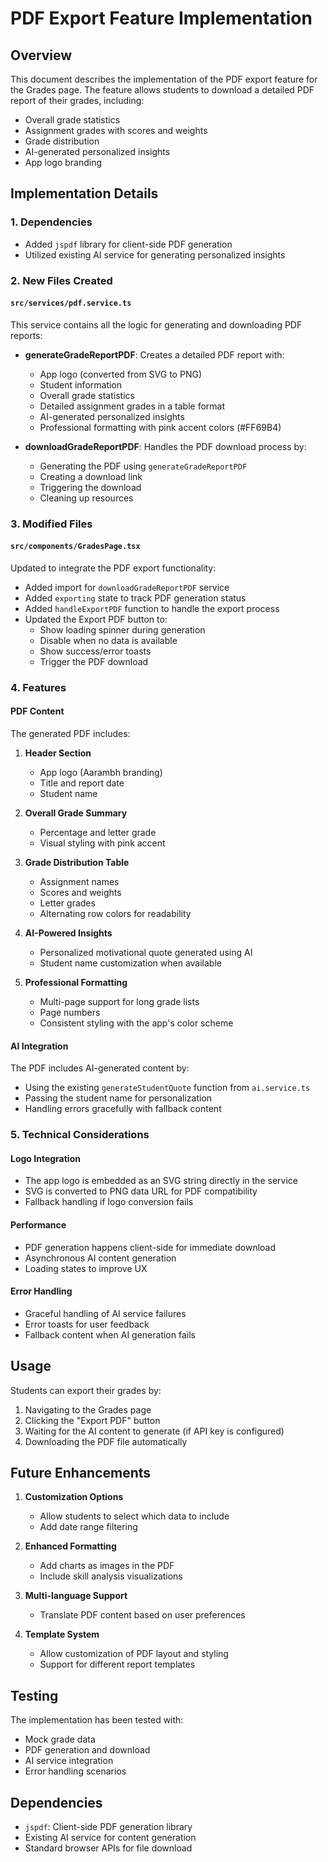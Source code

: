 # PDF Export Feature Implementation

## Overview
This document describes the implementation of the PDF export feature for the Grades page. The feature allows students to download a detailed PDF report of their grades, including:
- Overall grade statistics
- Assignment grades with scores and weights
- Grade distribution
- AI-generated personalized insights
- App logo branding

## Implementation Details

### 1. Dependencies
- Added `jspdf` library for client-side PDF generation
- Utilized existing AI service for generating personalized insights

### 2. New Files Created

#### `src/services/pdf.service.ts`
This service contains all the logic for generating and downloading PDF reports:

- **generateGradeReportPDF**: Creates a detailed PDF report with:
  - App logo (converted from SVG to PNG)
  - Student information
  - Overall grade statistics
  - Detailed assignment grades in a table format
  - AI-generated personalized insights
  - Professional formatting with pink accent colors (#FF69B4)
  
- **downloadGradeReportPDF**: Handles the PDF download process by:
  - Generating the PDF using `generateGradeReportPDF`
  - Creating a download link
  - Triggering the download
  - Cleaning up resources

### 3. Modified Files

#### `src/components/GradesPage.tsx`
Updated to integrate the PDF export functionality:

- Added import for `downloadGradeReportPDF` service
- Added `exporting` state to track PDF generation status
- Added `handleExportPDF` function to handle the export process
- Updated the Export PDF button to:
  - Show loading spinner during generation
  - Disable when no data is available
  - Show success/error toasts
  - Trigger the PDF download

### 4. Features

#### PDF Content
The generated PDF includes:

1. **Header Section**
   - App logo (Aarambh branding)
   - Title and report date
   - Student name

2. **Overall Grade Summary**
   - Percentage and letter grade
   - Visual styling with pink accent

3. **Grade Distribution Table**
   - Assignment names
   - Scores and weights
   - Letter grades
   - Alternating row colors for readability

4. **AI-Powered Insights**
   - Personalized motivational quote generated using AI
   - Student name customization when available

5. **Professional Formatting**
   - Multi-page support for long grade lists
   - Page numbers
   - Consistent styling with the app's color scheme

#### AI Integration
The PDF includes AI-generated content by:
- Using the existing `generateStudentQuote` function from `ai.service.ts`
- Passing the student name for personalization
- Handling errors gracefully with fallback content

### 5. Technical Considerations

#### Logo Integration
- The app logo is embedded as an SVG string directly in the service
- SVG is converted to PNG data URL for PDF compatibility
- Fallback handling if logo conversion fails

#### Performance
- PDF generation happens client-side for immediate download
- Asynchronous AI content generation
- Loading states to improve UX

#### Error Handling
- Graceful handling of AI service failures
- Error toasts for user feedback
- Fallback content when AI generation fails

## Usage

Students can export their grades by:
1. Navigating to the Grades page
2. Clicking the "Export PDF" button
3. Waiting for the AI content to generate (if API key is configured)
4. Downloading the PDF file automatically

## Future Enhancements

1. **Customization Options**
   - Allow students to select which data to include
   - Add date range filtering

2. **Enhanced Formatting**
   - Add charts as images in the PDF
   - Include skill analysis visualizations

3. **Multi-language Support**
   - Translate PDF content based on user preferences

4. **Template System**
   - Allow customization of PDF layout and styling
   - Support for different report templates

## Testing

The implementation has been tested with:
- Mock grade data
- PDF generation and download
- AI service integration
- Error handling scenarios

## Dependencies

- `jspdf`: Client-side PDF generation library
- Existing AI service for content generation
- Standard browser APIs for file download